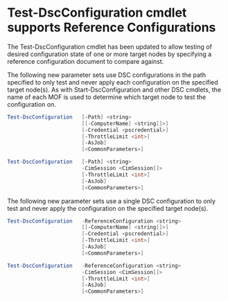 # Test-DscConfiguration cmdlet supports Reference Configurations

The Test-DscConfiguration cmdlet has been updated to allow testing of desired configuration state of one or more target nodes by specifying a reference configuration document to compare against.

The following new parameter sets use DSC configurations in the path specified to only test and never apply each configuration on the specified target node(s). As with Start-DscConfiguration and other DSC cmdlets, the name of each MOF is used to determine which target node to test the configuration on. 

```PowerShell
Test-DscConfiguration 	[-Path] <string> 
						[[-ComputerName] <string[]>] 
						[-Credential <pscredential>] 
						[-ThrottleLimit <int>] 
						[-AsJob] 
						[<CommonParameters>]

Test-DscConfiguration 	[-Path] <string> 
						-CimSession <CimSession[]> 
						[-ThrottleLimit <int>] 
						[-AsJob] 
						[<CommonParameters>]
```

The following new parameter sets use a single DSC configuration to only test and never apply the configuration on the specified target node(s). 

```PowerShell
Test-DscConfiguration 	-ReferenceConfiguration <string> 
						[[-ComputerName] <string[]>]
						[-Credential <pscredential>] 
						[-ThrottleLimit <int>] 
						[-AsJob] 
						[<CommonParameters>]

Test-DscConfiguration 	-ReferenceConfiguration <string> 
						-CimSession <CimSession[]> 
						[-ThrottleLimit <int>] 
						[-AsJob] 
						[<CommonParameters>]
```
